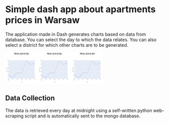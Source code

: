# Simple dash app about apartments prices in Warsaw
The application made in Dash generates charts based on data from database.
You can select the day to which the data relates.
You can also select a district for which other charts are to be generated.

<img src="README_ASSETS/11.png" alt="11" style="height: 100px; width:100px;"/>
<img src="README_ASSETS/11.png" alt="12" style="height: 100px; width:100px;"/>
<img src="README_ASSETS/11.png" alt="13" style="height: 100px; width:100px;"/>



## Data Collection 
The data is retrieved every day at midnight using a self-written python web-scraping script and is automatically sent to the mongo database.

